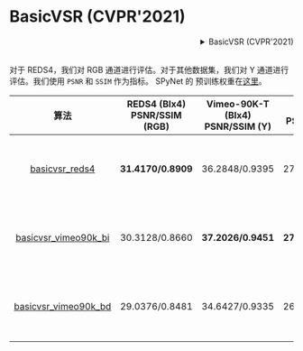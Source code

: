 # BasicVSR (CVPR'2021)

<!-- [ALGORITHM] -->

<details>
<summary align="right">BasicVSR (CVPR'2021)</summary>

```bibtex
@InProceedings{chan2021basicvsr,
  author = {Chan, Kelvin CK and Wang, Xintao and Yu, Ke and Dong, Chao and Loy, Chen Change},
  title = {BasicVSR: The Search for Essential Components in Video Super-Resolution and Beyond},
  booktitle = {Proceedings of the IEEE conference on computer vision and pattern recognition},
  year = {2021}
}
```

</details>

<br/>

对于 REDS4，我们对 RGB 通道进行评估。对于其他数据集，我们对 Y 通道进行评估。我们使用 `PSNR` 和 `SSIM` 作为指标。
SPyNet 的 预训练权重在[这里](https://download.openmmlab.com/mmediting/restorers/basicvsr/spynet_20210409-c6c1bd09.pth)。

|                                       算法                                        | REDS4 (BIx4)<br>PSNR/SSIM (RGB) | Vimeo-90K-T (BIx4)<br>PSNR/SSIM (Y) | Vid4 (BIx4)<br>PSNR/SSIM (Y) | UDM10 (BDx4)<br>PSNR/SSIM (Y) | Vimeo-90K-T (BDx4)<br>PSNR/SSIM (Y) | Vid4 (BDx4)<br>PSNR/SSIM (Y) |                                                                                                                下载                                                                                                                 |
| :-------------------------------------------------------------------------------: | :-----------------------------: | :---------------------------------: | :--------------------------: | :---------------------------: | :---------------------------------: | :--------------------------: | :---------------------------------------------------------------------------------------------------------------------------------------------------------------------------------------------------------------------------------: |
|       [basicvsr_reds4](/configs/video_restorers/basicvsr/basicvsr_reds4.py)       |       **31.4170/0.8909**        |           36.2848/0.9395            |        27.2694/0.8318        |        33.4478/0.9306         |           34.4700/0.9286            |        24.4541/0.7455        |       [模型](https://download.openmmlab.com/mmediting/restorers/basicvsr/basicvsr_reds4_20120409-0e599677.pth) \| [日志](https://download.openmmlab.com/mmediting/restorers/basicvsr/basicvsr_reds4_20210409_092646.log.json)       |
| [basicvsr_vimeo90k_bi](/configs/video_restorers/basicvsr/basicvsr_vimeo90k_bi.py) |         30.3128/0.8660          |         **37.2026/0.9451**          |      **27.2755/0.8248**      |        34.5554/0.9434         |           34.8097/0.9316            |        25.0517/0.7636        | [模型](https://download.openmmlab.com/mmediting/restorers/basicvsr/basicvsr_vimeo90k_bi_20210409-d2d8f760.pth) \| [日志](https://download.openmmlab.com/mmediting/restorers/basicvsr/basicvsr_vimeo90k_bi_20210409_132702.log.json) |
| [basicvsr_vimeo90k_bd](/configs/video_restorers/basicvsr/basicvsr_vimeo90k_bd.py) |         29.0376/0.8481          |           34.6427/0.9335            |        26.2708/0.8022        |      **39.9953/0.9695**       |         **37.5501/0.9499**          |      **27.9791/0.8556**      | [模型](https://download.openmmlab.com/mmediting/restorers/basicvsr/basicvsr_vimeo90k_bd_20210409-0154dd64.pth) \| [日志](https://download.openmmlab.com/mmediting/restorers/basicvsr/basicvsr_vimeo90k_bd_20210409_132740.log.json) |
